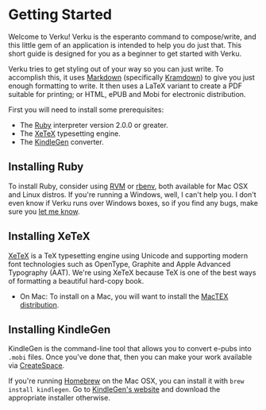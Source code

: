 # Getting Started

Welcome to Verku! Verku is the esperanto command to compose/write, and this little gem of an application is intended to help you do just that. This short guide is designed for you as a beginner to get started with Verku.

Verku tries to get styling out of your way so you can just write. To accomplish this, it uses [Markdown](https://daringfireball.net/projects/markdown/) (specifically [Kramdown](kramdown.gettalong.org/syntax.html)) to give you just enough formatting to write. It then uses a LaTeX variant to create a PDF suitable for printing; or HTML, ePUB and Mobi for electronic distribution.

First you will need to install some prerequisites:

* The [Ruby](http://ruby-lang.org) interpreter version 2.0.0 or greater.
* The [XeTeX](hhttps://en.wikipedia.org/wiki/XeTeX) typesetting engine.
* The [KindleGen](http://www.amazon.com/gp/feature.html?docId=1000765211) converter.

## Installing Ruby

To install Ruby, consider using [RVM](http://rvm.io) or [rbenv](http://rbenv.org), both available for Mac OSX and Linux distros. If you're running a Windows, well, I can't help you. I don't even know if Verku runs over Windows boxes, so if you find any bugs, make sure you [let me know](https://github.com/Merovex/verku/issues).

## Installing XeTeX

[XeTeX](hhttps://en.wikipedia.org/wiki/XeTeX) is a TeX typesetting engine using Unicode and supporting modern font technologies such as OpenType, Graphite and Apple Advanced Typography (AAT). We're using XeTeX because TeX is one of the best ways of formatting a beautiful hard-copy book.

* On Mac: To install on a Mac, you will want to install the [MacTEX distribution](http://www.howtotex.com/howto/installing-latex-on-mac-os-x/).

## Installing KindleGen

KindleGen is the command-line tool that allows you to convert e-pubs into `.mobi` files. Once you've done that, then you can make your work available via [CreateSpace](https://www.createspace.com/pub/member.dashboard.do).

If you're running [Homebrew](http://brew.sh) on the Mac OSX, you can install it with `brew install kindlegen`. Go to [KindleGen's website](http://www.amazon.com/gp/feature.html?docId=1000765211) and download the appropriate installer otherwise.